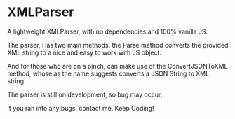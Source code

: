 # XMLParser

A lightweight XMLParser, with no dependencies and 100% vanilla JS.

The parser, Has two main methods, the Parse method converts the provided XML string to a nice and easy to work with JS object.

And for those who are on a pinch, can make use of the ConvertJSONToXML method, whose as the name suggests converts a JSON String to XML string.

The parser is still on development, so bug may occur.

if you ran into any bugs, contact me. Keep Coding!
